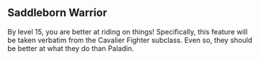 ## Saddleborn Warrior
By level 15, you are better at riding on things!
Specifically, this feature will be taken verbatim from the Cavalier Fighter subclass.
Even so, they should be better at what they do than Paladin.
